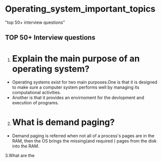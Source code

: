 # Operating_system_important_topics
"top 50+ interview questions"


## TOP 50+ Interview questions

1. # Explain the main purpose of an operating system?
  - Operating systems exist for two main purposes.One is that it is designed to make sure a computer system performs well by managing its computational activities.
  - Another is that it provides an envirnoment for the devlopment and execution of programs.


2. # What is demand paging?
  - Demand paging is referred when not all of a process's pages are in the RAM, then the OS brings the missing(and required ) pages from the disk into the RAM.
  
3.What are the 
